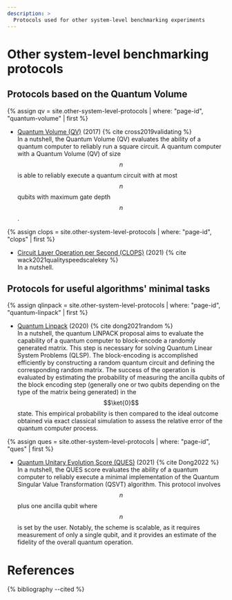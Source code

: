 ```yaml
---
description: >
  Protocols used for other system-level benchmarking experiments
---
```


# Other system-level benchmarking protocols

## Protocols based on the Quantum Volume

{% assign qv = site.other-system-level-protocols | where: "page-id", "quantum-volume" | first %}
- <a href="{{ qv.url | prepend: site.baseurl }}">Quantum Volume (QV)</a> (2017) {% cite cross2019validating %}  
In a nutshell, the Quantum Volume (QV) evaluates the ability of a quantum computer to reliably run a square circuit. A quantum computer with a Quantum Volume (QV) of size $$n$$ is able to reliably execute a quantum circuit with at most $$n$$ qubits with maximum gate depth $$n$$.

{% assign clops = site.other-system-level-protocols | where: "page-id", "clops" | first %}
- <a href="{{ clops.url | prepend: site.baseurl }}">Circuit Layer Operation per Second (CLOPS)</a> (2021) {% cite wack2021qualityspeedscalekey %}  
In a nutshell.


## Protocols for useful algorithms' minimal tasks

{% assign qlinpack = site.other-system-level-protocols | where: "page-id", "quantum-linpack" | first %}
- <a href="{{ qlinpack.url | prepend: site.baseurl }}">Quantum Linpack</a> (2020) {% cite dong2021random %}  
In a nutshell, the quantum LINPACK proposal aims to evaluate the capability of a quantum computer to block-encode a randomly generated matrix. This step is necessary for solving Quantum Linear System Problems (QLSP). The block-encoding is accomplished efficiently by constructing a random quantum circuit and defining the corresponding random matrix. The success of the operation is evaluated by estimating the probability of measuring the ancilla qubits of the block encoding step (generally one or two qubits depending on the type of the matrix being generated) in the $$\ket{0}$$ state. This empirical probability is then compared to the ideal outcome obtained via exact classical simulation to assess the relative error of the quantum computer process.


{% assign ques = site.other-system-level-protocols | where: "page-id", "ques" | first %}
- <a href="{{ ques.url | prepend: site.baseurl }}">Quantum Unitary Evolution Score (QUES)</a> (2021) {% cite Dong2022 %}   
In a nutshell, the QUES score evaluates the ability of a quantum computer to reliably execute a minimal implementation of the Quantum Singular Value Transformation (QSVT) algorithm. This protocol involves $$n$$ plus one ancilla qubit where $$n$$ is set by the user. Notably, the scheme is scalable, as it requires measurement of only a single qubit, and it provides an estimate of the fidelity of the overall quantum operation.

# References
{% bibliography --cited %}